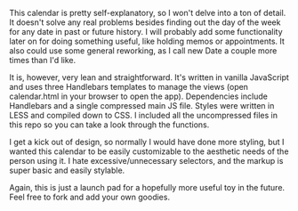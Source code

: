 This calendar is pretty self-explanatory, so I won't delve into a ton of detail. It doesn't solve any real problems besides finding out the day of the week for any date in past or future history. I will probably add some functionality later on for doing something useful, like holding memos or appointments. It also could use some general reworking, as I call new Date a couple more times than I'd like.

It is, however, very lean and straightforward. It's written in vanilla JavaScript and uses three Handlebars templates to manage the views (open calendar.html in your browser to open the app). Dependencies include Handlebars and a single compressed main JS file. Styles were written in LESS and compiled down to CSS. I included all the uncompressed files in this repo so you can take a look through the functions.

I get a kick out of design, so normally I would have done more styling, but I wanted this calendar to be easily customizable to the aesthetic needs of the person using it. I hate excessive/unnecessary selectors, and the markup is super basic and easily stylable.

Again, this is just a launch pad for a hopefully more useful toy in the future. Feel free to fork and add your own goodies.